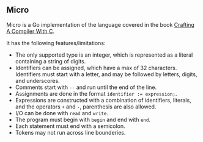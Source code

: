 Micro
---

Micro is a Go implementation of the language covered in the book [Crafting A Compiler With C](https://www.pearson.com/us/higher-education/program/Fischer-Crafting-a-Compiler-with-C/PGM263627.html).

It has the following features/limitations:

- The only supported type is an integer, which is represented as a literal containing a string of digits.
- Identifiers can be assigned, which have a max of 32 characters. Identifiers must start with a letter, and may be followed by letters, digits, and underscores.
- Comments start with `--` and run until the end of the line.
- Assignments are done in the format `identifier := expression;`.
- Expressions are constructed with a combination of identifiers, literals, and the operators `+` and `-`, parenthesis are also allowed.
- I/O can be done with `read` and `write`.
- The program must begin with `begin` and end with `end`.
- Each statement must end with a semicolon.
- Tokens may not run across line bounderies.
